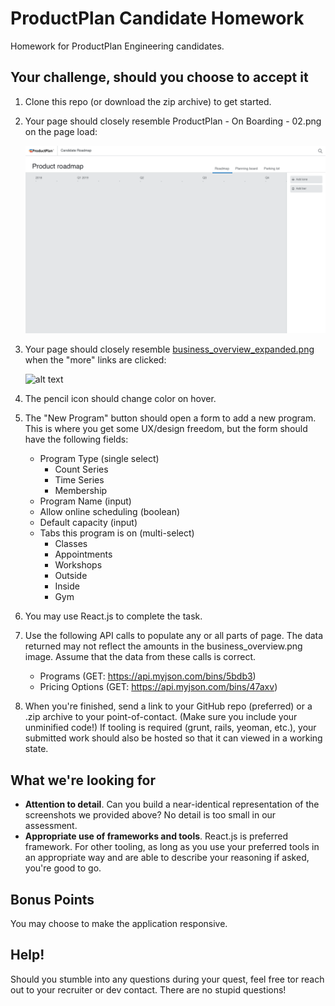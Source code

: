 # ProductPlan Candidate Homework
Homework for ProductPlan Engineering candidates.

## Your challenge, should you choose to accept it
1. Clone this repo (or download the zip archive) to get started.
2. Your page should closely resemble ProductPlan - On Boarding - 02.png on the page load:
    
    <img src="ProductPlan - On Boarding - 02.png" alt="alt text" width="500"/>
3. Your page should closely resemble [business_overview_expanded.png](business_overview_expanded.png) when the "more" links are clicked:
    
    <img src="business_overview_expanded.png" alt="alt text" width="250"/>
4. The pencil icon should change color on hover.
5. The "New Program" button should open a form to add a new program. This is where you get some UX/design freedom, but the form should have the following fields:
    - Program Type (single select)
        + Count Series
        + Time Series
        + Membership
    - Program Name (input)
    - Allow online scheduling (boolean)
    - Default capacity (input)
    - Tabs this program is on (multi-select)
        + Classes
        + Appointments
        + Workshops
        + Outside
        + Inside
        + Gym
6. You may use React.js to complete the task.
7. Use the following API calls to populate any or all parts of page. The data returned may not reflect the amounts in the business_overview.png image.      Assume that the data from these calls is correct.
    - Programs (GET: https://api.myjson.com/bins/5bdb3)
    - Pricing Options (GET: https://api.myjson.com/bins/47axv)
8. When you're finished, send a link to your GitHub repo (preferred) or a .zip archive to your point-of-contact. (Make sure you include your unminified code!) If tooling is required (grunt, rails, yeoman, etc.), your submitted work should also be hosted so that it can viewed in a working state.

## What we're looking for
- **Attention to detail**. Can you build a near-identical representation of the screenshots we provided above? No detail is too small in our assessment.
- **Appropriate use of frameworks and tools**. React.js is preferred framework. For other tooling, as long as you use your preferred tools in an appropriate way and are able to describe your reasoning if asked, you're good to go.

## Bonus Points
You may choose to make the application responsive.

## Help!
Should you stumble into any questions during your quest, feel free tor reach out to your recruiter or dev contact. There are no stupid questions!
